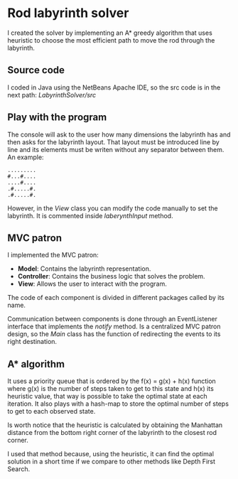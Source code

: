 # Rod labyrinth solver

I created the solver by implementing an A* greedy algorithm that uses heuristic to choose the most efficient path to move the rod through the labyrinth.

## Source code

I coded in Java using the NetBeans Apache IDE, so the src code is in the next path: *LabyrinthSolver/src*

## Play with the program

The console will ask to the user how many dimensions the labyrinth has and then asks for the labyrinth layout. That layout must be introduced line by line and its elements must be writen without any separator between them. An example:

    .........
    #...#....
    ....#....
    .#.....#.
    .#.....#.

However, in the *View* class you can modify the code manually to set the labyrinth. It is commented inside *laberynthInput* method.

## MVC patron

I implemented the MVC patron:

- **Model**: Contains the labyrinth representation.
- **Controller**: Contains the business logic that solves the problem.
- **View**: Allows the user to interact with the program.

The code of each component is divided in different packages called by its name.

Communication between components is done through an EventListener interface that implements the *notify* method. Is a centralized MVC patron design, so the *Main* class has the function of redirecting the events to its right destination.

## A* algorithm

It uses a priority queue that is ordered by the f(x) = g(x) + h(x) function where g(x) is the number of steps taken to get to this state and h(x) its heuristic value, that way is possible to take the optimal state at each iteration. It also plays with a hash-map to store the optimal number of steps to get to each observed state.

Is worth notice that the heuristic is calculated by obtaining the Manhattan distance from the bottom right corner of the labyrinth to the closest rod corner.

I used that method because, using the heuristic, it can find the optimal solution in a short time if we compare to other methods like Depth First Search.


